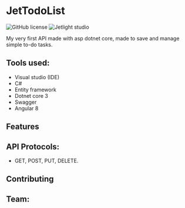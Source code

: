 # JetTodoList

![GitHub license](https://img.shields.io/github/license/oussamabonnor1/ASP.Net-Core-Web-API.svg)
![Jetlight studio](https://img.shields.io/badge/Made%20by-Jetlight%20studio-blue.svg?color=082544)

My very first API made with asp dotnet core, made to save and manage simple to-do tasks. 

## Tools used:
* Visual studio (IDE)
* C#
* Entity framework
* Dotnet core 3
* Swagger
* Angular 8

## Features


## API Protocols:
* GET, POST, PUT, DELETE.

## Contributing

## Team:
